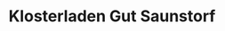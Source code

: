 ---
title: "Klosterladen Gut Saunstorf"
url: /saunstorf/klosterladen-gut-saunstorf/
shop: Religion
---